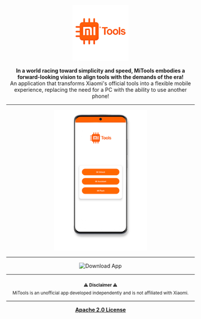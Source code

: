 <p align="center">
  <img src="MiTools/src/main/res/drawable/app_logo.png" alt="MiTools Logo" width="150"/>
</p>

<p align="center">
  <strong>In a world racing toward simplicity and speed, MiTools embodies a forward-looking vision to align tools with the demands of the era!</strong><br>
  An application that transforms Xiaomi's official tools into a flexible mobile experience, replacing the need for a PC with the ability to use another phone!
</p>

---

<p align="center">
  <img src="screen.png" alt="MiTools Screenshot" width="250"/>
</p>

---

<p align="center">
  <a href="https://github.com/offici5l/MiTools/releases" style="text-decoration:none;">
    <img src="https://img.shields.io/badge/Download%20App-FF6700?style=flat&logo=android&logoColor=white" alt="Download App" width="180"/>
  </a>
</p>

---


<p align="center">
  <strong><sub>⚠️ Disclaimer ⚠️</sub></strong><br>
  <sub>MiTools is an unofficial app developed independently and is not affiliated with Xiaomi.</sub>
</p>


---

<p align="center">
  <b><a href="LICENSE">Apache 2.0 License</a></b>
</p>